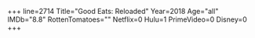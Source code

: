 +++
line=2714
Title="Good Eats: Reloaded"
Year=2018
Age="all"
IMDb="8.8"
RottenTomatoes=""
Netflix=0
Hulu=1
PrimeVideo=0
Disney=0
+++


